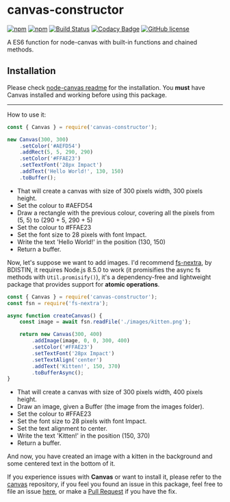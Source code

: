 # canvas-constructor
[![npm](https://img.shields.io/npm/v/canvas-constructor.svg?maxAge=3600)](https://www.npmjs.com/package/canvas-constructor)
[![npm](https://img.shields.io/npm/dt/canvas-constructor.svg?maxAge=3600)](https://www.npmjs.com/package/canvas-constructor)
[![Build Status](https://travis-ci.org/kyranet/canvasConstructor.svg?branch=master)](https://travis-ci.org/kyranet/canvasConstructor)
[![Codacy Badge](https://api.codacy.com/project/badge/Grade/d673cda285b34ce4b8b6601458b29527)](https://www.codacy.com/app/kyranet/canvasConstructor?utm_source=github.com&utm_medium=referral&utm_content=kyranet/canvasConstructor&utm_campaign=badger)
[![GitHub license](https://img.shields.io/badge/license-MIT-blue.svg)](https://raw.githubusercontent.com/kyranet/canvasConstructor/master/LICENSE)

A ES6 function for node-canvas with built-in functions and chained methods.

## Installation

Please check [node-canvas readme](https://github.com/Automattic/node-canvas/blob/master/Readme.md#installation) for the installation. You **must** have Canvas installed and working before using this package.

---

How to use it:

```js
const { Canvas } = require('canvas-constructor');

new Canvas(300, 300)
    .setColor('#AEFD54')
    .addRect(5, 5, 290, 290)
    .setColor('#FFAE23')
    .setTextFont('28px Impact')
    .addText('Hello World!', 130, 150)
    .toBuffer();
```

- That will create a canvas with size of 300 pixels width, 300 pixels height.
- Set the colour to #AEFD54
- Draw a rectangle with the previous colour, covering all the pixels from (5, 5) to (290 + 5, 290 + 5)
- Set the colour to #FFAE23
- Set the font size to 28 pixels with font Impact.
- Write the text 'Hello World!' in the position (130, 150)
- Return a buffer.

Now, let's suppose we want to add images. I'd recommend [fs-nextra](https://github.com/bdistin/fs-nextra), by BDISTIN, it requires Node.js 8.5.0 to work (it promisifies the async fs methods with `Util.promisify()`), it's a dependency-free and lightweight package that provides support for **atomic operations**.

```js
const { Canvas } = require('canvas-constructor');
const fsn = require('fs-nextra');

async function createCanvas() {
    const image = await fsn.readFile('./images/kitten.png');

    return new Canvas(300, 400)
        .addImage(image, 0, 0, 300, 400)
        .setColor('#FFAE23')
        .setTextFont('28px Impact')
        .setTextAlign('center')
        .addText('Kitten!', 150, 370)
        .toBufferAsync();
}
```

- That will create a canvas with size of 300 pixels width, 400 pixels height.
- Draw an image, given a Buffer (the image from the images folder).
- Set the colour to #FFAE23
- Set the font size to 28 pixels with font Impact.
- Set the text alignment to center.
- Write the text 'Kitten!' in the position (150, 370)
- Return a buffer.

And now, you have created an image with a kitten in the background and some centered text in the bottom of it.

If you experience issues with **Canvas** or want to install it, please refer to the [canvas](https://www.npmjs.com/package/canvas) repository, if you feel you found an issue in this package, feel free to file an issue [here](https://github.com/kyranet/canvasConstructor/issues), or make a [Pull Request](https://help.github.com/articles/about-pull-requests/) if you have the fix.
